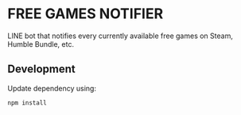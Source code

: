 # FREE GAMES NOTIFIER
LINE bot that notifies every currently available free games on Steam, Humble Bundle, etc.

## Development
Update dependency using:
```{bash}
npm install
```